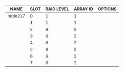 | <sub>NAME</sub> | <sub>SLOT</sub> | <sub>RAID LEVEL</sub> | <sub>ARRAY ID</sub> | <sub>OPTIONS</sub> |
| ---- | ---- | ---------- | -------- | ------- |
| <sub>node217</sub> | <sub>0</sub> | <sub>1</sub> | <sub>1</sub> | <sub></sub> |
| <sub></sub> | <sub>1</sub> | <sub>1</sub> | <sub>1</sub> | <sub></sub> |
| <sub></sub> | <sub>2</sub> | <sub>6</sub> | <sub>2</sub> | <sub></sub> |
| <sub></sub> | <sub>3</sub> | <sub>6</sub> | <sub>2</sub> | <sub></sub> |
| <sub></sub> | <sub>4</sub> | <sub>6</sub> | <sub>2</sub> | <sub></sub> |
| <sub></sub> | <sub>5</sub> | <sub>6</sub> | <sub>2</sub> | <sub></sub> |
| <sub></sub> | <sub>6</sub> | <sub>6</sub> | <sub>2</sub> | <sub></sub> |
| <sub></sub> | <sub>7</sub> | <sub>6</sub> | <sub>2</sub> | <sub></sub> |
